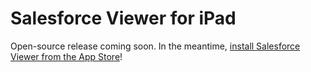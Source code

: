 # Salesforce Viewer for iPad #

Open-source release coming soon. In the meantime, [install Salesforce Viewer from the App Store](http://her.sh/sfviewer)!